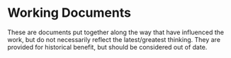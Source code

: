 # Working Documents
These are documents put together along the way that have influenced the work, but do not necessarily reflect the latest/greatest thinking.
They are provided for historical benefit, but should be considered out of date.
